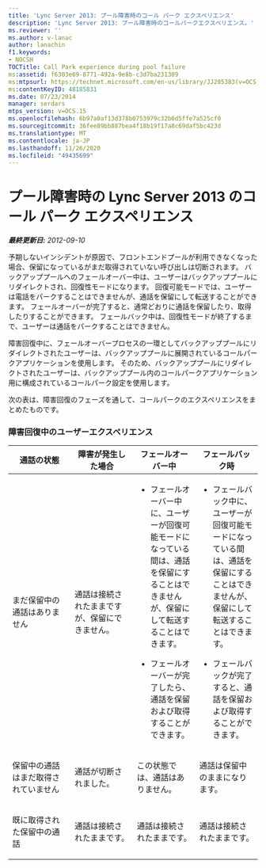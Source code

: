 ```yaml
---
title: 'Lync Server 2013: プール障害時のコール パーク エクスペリエンス'
description: 'Lync Server 2013: プール障害時のコールパークエクスペリエンス。'
ms.reviewer: ''
ms.author: v-lanac
author: lanachin
f1.keywords:
- NOCSH
TOCTitle: Call Park experience during pool failure
ms:assetid: f6303e69-8771-492a-9e8b-c3d7ba231309
ms:mtpsurl: https://technet.microsoft.com/en-us/library/JJ205383(v=OCS.15)
ms:contentKeyID: 48185831
ms.date: 07/23/2014
manager: serdars
mtps_version: v=OCS.15
ms.openlocfilehash: 6b97a0af13d378b0753979c32b6d5ffe7a525cf0
ms.sourcegitcommit: 36fee89bb887bea4f18b19f17a8c69daf5bc423d
ms.translationtype: MT
ms.contentlocale: ja-JP
ms.lasthandoff: 11/26/2020
ms.locfileid: "49435699"
---
```

# <a name="call-park-experience-in-lync-server-2013-during-pool-failure"></a>プール障害時の Lync Server 2013 のコール パーク エクスペリエンス

<div data-xmlns="http://www.w3.org/1999/xhtml">

<div class="topic" data-xmlns="http://www.w3.org/1999/xhtml" data-msxsl="urn:schemas-microsoft-com:xslt" data-cs="https://msdn.microsoft.com/">

<div data-asp="https://msdn2.microsoft.com/asp">



</div>

<div id="mainSection">

<div id="mainBody">

<span> </span>

_**最終更新日:** 2012-09-10_

予期しないインシデントが原因で、フロントエンドプールが利用できなくなった場合、保留になっているがまだ取得されていない呼び出しは切断されます。 バックアッププールへのフェールオーバー中は、ユーザーはバックアッププールにリダイレクトされ、回復性モードになります。 回復可能モードでは、ユーザーは電話をパークすることはできませんが、通話を保留にして転送することができます。 フェールオーバーが完了すると、通常どおりに通話を保留したり、取得したりすることができます。 フェールバック中は、回復性モードが終了するまで、ユーザーは通話をパークすることはできません。

障害回復中に、フェールオーバープロセスの一環としてバックアッププールにリダイレクトされたユーザーは、バックアッププールに展開されているコールパークアプリケーションを使用します。 そのため、バックアッププールにリダイレクトされたユーザーは、バックアッププール内のコールパークアプリケーション用に構成されているコールパーク設定を使用します。

次の表は、障害回復のフェーズを通して、コールパークのエクスペリエンスをまとめたものです。

### <a name="user-experience-during-disaster-recovery"></a>障害回復中のユーザーエクスペリエンス

<table>
<colgroup>
<col style="width: 25%" />
<col style="width: 25%" />
<col style="width: 25%" />
<col style="width: 25%" />
</colgroup>
<thead>
<tr class="header">
<th>通話の状態</th>
<th>障害が発生した場合</th>
<th>フェールオーバー中</th>
<th>フェールバック時</th>
</tr>
</thead>
<tbody>
<tr class="odd">
<td><p>まだ保留中の通話はありません</p></td>
<td><p>通話は接続されたままですが、保留にできません。</p></td>
<td><ul>
<li><p>フェールオーバー中に、ユーザーが回復可能モードになっている間は、通話を保留にすることはできませんが、保留にして転送することはできます。</p></li>
<li><p>フェールオーバーが完了したら、通話を保留および取得することができます。</p></li>
</ul></td>
<td><ul>
<li><p>フェールバック中に、ユーザーが回復可能モードになっている間は、通話を保留にすることはできませんが、保留にして転送することはできます。</p></li>
<li><p>フェールバックが完了すると、通話を保留および取得することができます。</p></li>
</ul></td>
</tr>
<tr class="even">
<td><p>保留中の通話はまだ取得されていません</p></td>
<td><p>通話が切断されました。</p></td>
<td><p>この状態では、通話はありません。</p></td>
<td><p>通話は保留中のままになります。</p></td>
</tr>
<tr class="odd">
<td><p>既に取得された保留中の通話</p></td>
<td><p>通話は接続されたままです。</p></td>
<td><p>通話は接続されたままです。</p></td>
<td><p>通話は接続されたままです。</p></td>
</tr>
</tbody>
</table>


</div>

<span> </span>

</div>

</div>

</div>

